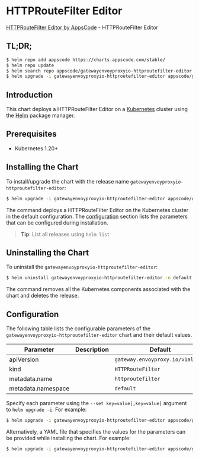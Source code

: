 # HTTPRouteFilter Editor

[HTTPRouteFilter Editor by AppsCode](https://appscode.com) - HTTPRouteFilter Editor

## TL;DR;

```bash
$ helm repo add appscode https://charts.appscode.com/stable/
$ helm repo update
$ helm search repo appscode/gatewayenvoyproxyio-httproutefilter-editor --version=v0.19.0
$ helm upgrade -i gatewayenvoyproxyio-httproutefilter-editor appscode/gatewayenvoyproxyio-httproutefilter-editor -n default --create-namespace --version=v0.19.0
```

## Introduction

This chart deploys a HTTPRouteFilter Editor on a [Kubernetes](http://kubernetes.io) cluster using the [Helm](https://helm.sh) package manager.

## Prerequisites

- Kubernetes 1.20+

## Installing the Chart

To install/upgrade the chart with the release name `gatewayenvoyproxyio-httproutefilter-editor`:

```bash
$ helm upgrade -i gatewayenvoyproxyio-httproutefilter-editor appscode/gatewayenvoyproxyio-httproutefilter-editor -n default --create-namespace --version=v0.19.0
```

The command deploys a HTTPRouteFilter Editor on the Kubernetes cluster in the default configuration. The [configuration](#configuration) section lists the parameters that can be configured during installation.

> **Tip**: List all releases using `helm list`

## Uninstalling the Chart

To uninstall the `gatewayenvoyproxyio-httproutefilter-editor`:

```bash
$ helm uninstall gatewayenvoyproxyio-httproutefilter-editor -n default
```

The command removes all the Kubernetes components associated with the chart and deletes the release.

## Configuration

The following table lists the configurable parameters of the `gatewayenvoyproxyio-httproutefilter-editor` chart and their default values.

|     Parameter      | Description |                   Default                   |
|--------------------|-------------|---------------------------------------------|
| apiVersion         |             | <code>gateway.envoyproxy.io/v1alpha1</code> |
| kind               |             | <code>HTTPRouteFilter</code>                |
| metadata.name      |             | <code>httproutefilter</code>                |
| metadata.namespace |             | <code>default</code>                        |


Specify each parameter using the `--set key=value[,key=value]` argument to `helm upgrade -i`. For example:

```bash
$ helm upgrade -i gatewayenvoyproxyio-httproutefilter-editor appscode/gatewayenvoyproxyio-httproutefilter-editor -n default --create-namespace --version=v0.19.0 --set apiVersion=gateway.envoyproxy.io/v1alpha1
```

Alternatively, a YAML file that specifies the values for the parameters can be provided while
installing the chart. For example:

```bash
$ helm upgrade -i gatewayenvoyproxyio-httproutefilter-editor appscode/gatewayenvoyproxyio-httproutefilter-editor -n default --create-namespace --version=v0.19.0 --values values.yaml
```
